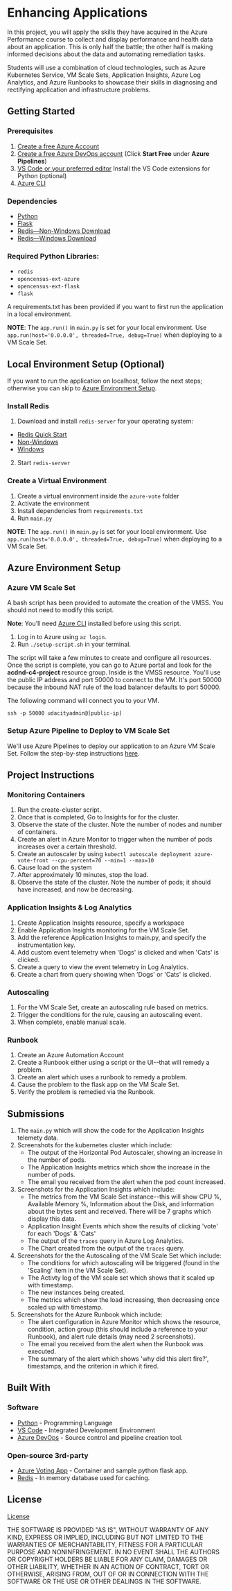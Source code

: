 # Enhancing Applications

In this project, you will apply the skills they have acquired in the Azure Performance course to collect and display performance and health data about an application.
This is only half the battle; the other half is making informed decisions about the data and automating remediation tasks.

Students will use a combination of cloud technologies, such as Azure Kubernetes Service, VM Scale Sets, Application Insights, Azure Log Analytics, and Azure Runbooks to showcase their skills in diagnosing and rectifying application and infrastructure problems.

## Getting Started

### Prerequisites

1. [Create a free Azure Account](https://azure.microsoft.com/en-us/free/)
2. [Create a free Azure DevOps account](https://azure.microsoft.com/en-us/pricing/details/devops/azure-devops-services/) (Click **Start Free** under **Azure Pipelines**)
3. [VS Code or your preferred editor](https://code.visualstudio.com/Download) Install the VS Code extensions for Python (optional)
4. [Azure CLI](https://docs.microsoft.com/en-us/cli/azure/install-azure-cli?view=azure-cli-latest)

### Dependencies

- [Python](https://www.python.org/downloads/)
- [Flask](https://flask.palletsprojects.com/en/1.1.x/installation/#installation)
- [Redis—Non-Windows Download](https://redis.io/download)
- [Redis—Windows Download](https://riptutorial.com/redis/example/29962/installing-and-running-redis-server-on-windows)

### Required Python Libraries:

- `redis`
- `opencensus-ext-azure`
- `opencensus-ext-flask`
- `flask`

A requirements.txt has been provided if you want to first run the application in a local environment.

**NOTE**: The `app.run()` in `main.py` is set for your local environment. Use `app.run(host='0.0.0.0', threaded=True, debug=True)` when deploying to a VM Scale Set.

## Local Environment Setup (Optional)

If you want to run the application on localhost, follow the next steps; otherwise you can skip to [Azure Environment Setup](#azure-environment-setup).

### Install Redis

1. Download and install `redis-server` for your operating system:

- [Redis Quick Start](https://redis.io/topics/quickstart)
- [Non-Windows](https://redis.io/download)
- [Windows](https://riptutorial.com/redis/example/29962/installing-and-running-redis-server-on-windows)

2. Start `redis-server`

### Create a Virtual Environment

1. Create a virtual environment inside the `azure-vote` folder
2. Activate the environment
3. Install dependencies from `requirements.txt`
4. Run `main.py`

**NOTE**: The `app.run()` in `main.py` is set for your local environment. Use `app.run(host='0.0.0.0', threaded=True, debug=True)` when deploying to a VM Scale Set.

## Azure Environment Setup

### Azure VM Scale Set

A bash script has been provided to automate the creation of the VMSS. You should not need to modify this script.

**Note**: You'll need [Azure CLI](https://docs.microsoft.com/en-us/cli/azure/install-azure-cli?view=azure-cli-latest) installed before using this script.

1. Log in to Azure using `az login`.
2. Run `./setup-script.sh` in your terminal.

The script will take a few minutes to create and configure all resources. Once the script is complete, you can go to Azure portal and look for the **acdnd-c4-project** resource group. Inside is the VMSS resource. You'll use the public IP address and port 50000 to connect to the VM. It's port 50000 because the inbound NAT rule of the load balancer defaults to port 50000.

The following command will connect you to your VM.

`ssh -p 50000 udacityadmin@[public-ip]`

### Setup Azure Pipeline to Deploy to VM Scale Set

We'll use Azure Pipelines to deploy our application to an Azure VM Scale Set. Follow the step-by-step instructions [here](azure-pipelines-instructions.md).

## Project Instructions

### Monitoring Containers

1. Run the create-cluster script.
2. Once that is completed, Go to Insights for for the cluster.
3. Observe the state of the cluster. Note the number of nodes and number of containers.
4. Create an alert in Azure Monitor to trigger when the number of pods increases over a certain threshold.
5. Create an autoscaler by using `kubectl autoscale deployment azure-vote-front --cpu-percent=70 --min=1 --max=10`
6. Cause load on the system
7. After approximately 10 minutes, stop the load.
8. Observe the state of the cluster. Note the number of pods; it should have increased, and now be decreasing.

### Application Insights & Log Analytics

1. Create Application Insights resource, specify a workspace
2. Enable Application Insights monitoring for the VM Scale Set.
3. Add the reference Application Insights to main.py, and specify the instrumentation key.
4. Add custom event telemetry when 'Dogs' is clicked and when 'Cats' is clicked.
5. Create a query to view the event telemetry in Log Analytics.
6. Create a chart from query showing when 'Dogs' or 'Cats' is clicked.

### Autoscaling

1. For the VM Scale Set, create an autoscaling rule based on metrics.
2. Trigger the conditions for the rule, causing an autoscaling event.
3. When complete, enable manual scale.

### Runbook

1. Create an Azure Automation Account
2. Create a Runbook either using a script or the UI--that will remedy a problem.
3. Create an alert which uses a runbook to remedy a problem.
4. Cause the problem to the flask app on the VM Scale Set.
5. Verify the problem is remedied via the Runbook.

## Submissions

1. The `main.py` which will show the code for the Application Insights telemety data.
2. Screenshots for the kubernetes cluster which include:
   - The output of the Horizontal Pod Autoscaler, showing an increase in the number of pods.
   - The Application Insights metrics which show the increase in the number of pods.
   - The email you received from the alert when the pod count increased.
3. Screenshots for the Application Insights which include:
   - The metrics from the VM Scale Set instance--this will show CPU %, Available Memory %, Information about the Disk, and information about the bytes sent and received. There will be 7 graphs which display this data.
   - Application Insight Events which show the results of clicking 'vote' for each 'Dogs' & 'Cats'
   - The output of the `traces` query in Azure Log Analytics.
   - The Chart created from the output of the `traces` query.
4. Screenshots for the the Autoscaling of the VM Scale Set which include:
   - The conditions for which autoscaling will be triggered (found in the 'Scaling' item in the VM Scale Set).
   - The Activty log of the VM scale set which shows that it scaled up with timestamp.
   - The new instances being created.
   - The metrics which show the load increasing, then decreasing once scaled up with timestamp.
5. Screenshots for the Azure Runbook which include:
   - The alert configuration in Azure Monitor which shows the resource, condition, action group (this should include a reference to your Runbook), and alert rule details (may need 2 screenshots).
   - The email you received from the alert when the Runbook was executed.
   - The summary of the alert which shows 'why did this alert fire?', timestamps, and the criterion in which it fired.

## Built With

### Software

- [Python](https://www.python.org/downloads/) - Programming Language
- [VS Code](https://code.visualstudio.com/) - Integrated Development Environment
- [Azure DevOps](https://dev.azure.com) - Source control and pipeline creation tool.

### Open-source 3rd-party

- [Azure Voting App](https://github.com/Azure-Samples/azure-voting-app-redis) - Container and sample python flask app.
- [Redis](https://redis.io/) - In memory database used for caching.

## License

[License](../LICENSE.md)

THE SOFTWARE IS PROVIDED "AS IS", WITHOUT WARRANTY OF ANY KIND, EXPRESS OR IMPLIED, INCLUDING BUT NOT LIMITED TO THE WARRANTIES OF MERCHANTABILITY, FITNESS FOR A PARTICULAR PURPOSE AND NONINFRINGEMENT. IN NO EVENT SHALL THE AUTHORS OR COPYRIGHT HOLDERS BE LIABLE FOR ANY CLAIM, DAMAGES OR OTHER LIABILITY, WHETHER IN AN ACTION OF CONTRACT, TORT OR OTHERWISE, ARISING FROM, OUT OF OR IN CONNECTION WITH THE SOFTWARE OR THE USE OR OTHER DEALINGS IN THE SOFTWARE.
